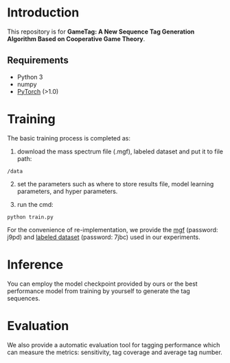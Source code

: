 # Introduction
This repository is for **GameTag: A New Sequence Tag Generation Algorithm Based on Cooperative Game Theory**.

## Requirements
* Python 3
* numpy
* [PyTorch](http://pytorch.org/) (>1.0)


# Training 

The basic training process is completed as: 

1. download the mass spectrum file (.mgf), labeled dataset and put it to file path: 
```
/data 
```
2. set the parameters such as where to store results file, model learning parameters, and hyper parameters. 

3. run the cmd: 
```
python train.py 
```
For the convenience of re-implementation, we provide the [mgf](https://pan.baidu.com/s/1yodL2z1cL7pqn_2Cnu1ydg) (password: j9pd) and [labeled dataset](https://pan.baidu.com/s/1t4vbJ_E2Pr1M4ajS93sQkg) (password: 7jbc) used in our experiments.


# Inference 

You can employ the model checkpoint provided by ours or the best performance model from training by yourself to generate the tag sequences. 


# Evaluation 

We also provide a automatic evaluation tool for tagging performance which can measure the metrics: sensitivity, tag coverage and average tag number.  
